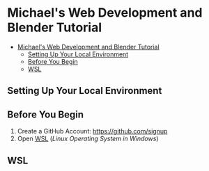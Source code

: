 # Michael's Web Development and Blender Tutorial

- [Michael's Web Development and Blender Tutorial](#michaels-web-development-and-blender-tutorial)
  - [Setting Up Your Local Environment](#setting-up-your-local-environment)
  - [Before You Begin](#before-you-begin)
  - [WSL](#wsl)

## Setting Up Your Local Environment

## Before You Begin

1) Create a GitHub Account: <https://github.com/signup>
2) Open [WSL](#wsl) (*Linux Operating System in Windows*)

## WSL
